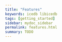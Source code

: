 ```yaml
---
title: "Features"
keywords: icedb libicedb
tags: [getting_started]
sidebar: mydoc_sidebar
permalink: features.html
summary: TODO
---
```


